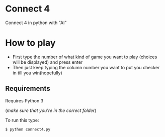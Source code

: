 # Connect 4
Connect 4 in python with "AI"
# How to play
* First type the number of what kind of game you want to play (choices will be displayed) and press enter
* Then just keep typing the column number you want to put you checker in till you win(hopefully)
## Requirements
Requires Python 3

(*make sure that you're in the correct folder*)

To run this type:

```bash
$ python connect4.py
```
